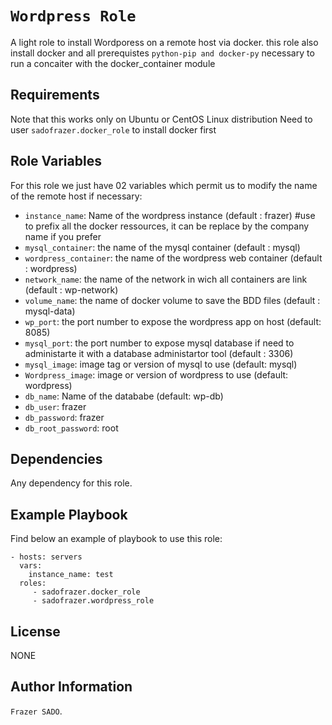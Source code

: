 `Wordpress Role`
=========

A light role to install Wordporess on a remote host via docker. this role also install docker and all prerequistes `python-pip and docker-py` necessary to run a concaiter with the docker_container module 

Requirements
------------
Note that this  works only on Ubuntu or CentOS Linux distribution
Need to user `sadofrazer.docker_role` to install docker first

Role Variables
--------------

For this role we just have 02 variables which permit us to modify the name of the remote host if necessary:

  - `instance_name`: Name of the wordpress instance  (default : frazer) #use to prefix all the docker ressources, it can be replace by the company name if you prefer
  - `mysql_container`: the name of the mysql container (default : mysql)
  - `wordpress_container`: the name of the wordpress web container (default : wordpress)
  - `network_name`: the name of  the network in wich all containers are link (default : wp-network)
  - `volume_name`: the name of docker volume to save the BDD files (default : mysql-data)
  - `wp_port`: the port number to expose the wordpress app on host (default: 8085)
  - `mysql_port`: the port number to expose  mysql database if need to administarte it with a database administartor tool (default : 3306)
  - `mysql_image`: image tag or version of mysql to use (default: mysql)
  - `Wordpress_image`: image or version of wordpress to use (default: wordpress)
  - `db_name`: Name of the datababe (default: wp-db)
  - `db_user`: frazer
  - `db_password`: frazer
  - `db_root_password`: root

Dependencies
------------

Any dependency for this role.

Example Playbook
----------------

Find below an example of playbook to use this role:

    - hosts: servers
      vars:
        instance_name: test
      roles:
         - sadofrazer.docker_role
         - sadofrazer.wordpress_role

License
-------

NONE

Author Information
------------------

`Frazer SADO`.
